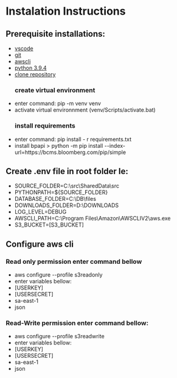 # Instalation Instructions

## Prerequisite installations:
<ul>
<li><a href="https://code.visualstudio.com/download">vscode</a></li>
<li><a href="https://git-scm.com/downloads">git</a></li>
<li><a href="https://docs.aws.amazon.com/cli/latest/userguide/getting-started-install.html">awscli</a></li>
<li><a href="https://www.python.org/downloads/release/python-394/">python 3.9.4</a></li>
<li><a href="https://docs.microsoft.com/en-us/azure/developer/javascript/how-to/with-visual-studio-code/clone-github-repository?tabs=create-repo-command-palette%2Cinitialize-repo-activity-bar%2Ccreate-branch-command-palette%2Ccommit-changes-command-palette%2Cpush-command-palette">clone repository</a></li>

### create virtual environment
<li>enter command: pip -m venv venv</li>
<li>activate virtual environnment (venv/Scripts/activate.bat)</li>

### install requirements
<li>enter command: pip install - r requirements.txt</li>
<li>install bpapi > python -m pip install --index-url=https://bcms.bloomberg.com/pip/simple </li>
</ul>

## Create .env file in root folder Ie:
<ul>
<li>SOURCE_FOLDER=C:\src\SharedData\src</li>
<li>PYTHONPATH=${SOURCE_FOLDER}</li>
<li>DATABASE_FOLDER=C:\DB\files</li>
<li>DOWNLOADS_FOLDER=D:\DOWNLOADS</li>
<li>LOG_LEVEL=DEBUG</li>
<li>AWSCLI_PATH=C:\Program Files\Amazon\AWSCLIV2\aws.exe</li>
<li>S3_BUCKET=[S3_BUCKET]</li>
</ul>

## Configure aws cli

### Read only permission enter command bellow
<ul>
<li>aws configure --profile s3readonly</li>
<li>enter variables bellow:</li>
<li>[USERKEY]</li>
<li>[USERSECRET]</li>
<li>sa-east-1</li>
<li>json</li>
</ul>

### Read-Write permission enter command bellow:
<ul>
<li>aws configure --profile s3readwrite</li>
<li>enter variables bellow:</li>
<li>[USERKEY]</li>
<li>[USERSECRET]</li>
<li>sa-east-1</li>
<li>json</li>
</ul>
